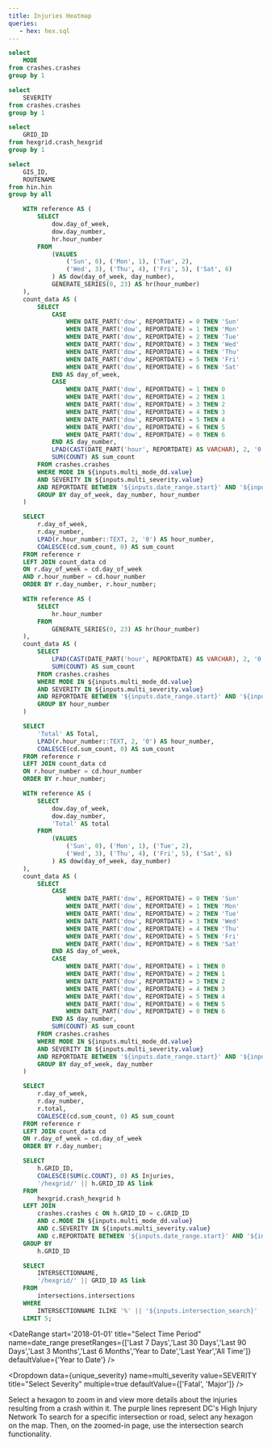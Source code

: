 ```yaml
---
title: Injuries Heatmap
queries:
   - hex: hex.sql
---
```


```sql unique_mode
select 
    MODE
from crashes.crashes
group by 1
```

```sql unique_severity
select 
    SEVERITY
from crashes.crashes
group by 1
```

```sql unique_hex
select 
    GRID_ID
from hexgrid.crash_hexgrid
group by 1
```

```sql unique_hin
select 
    GIS_ID,
    ROUTENAME
from hin.hin
group by all
```

```sql day_time
    WITH reference AS (
        SELECT
            dow.day_of_week,
            dow.day_number,
            hr.hour_number
        FROM 
            (VALUES 
                ('Sun', 0), ('Mon', 1), ('Tue', 2), 
                ('Wed', 3), ('Thu', 4), ('Fri', 5), ('Sat', 6)
            ) AS dow(day_of_week, day_number),
            GENERATE_SERIES(0, 23) AS hr(hour_number)
    ),
    count_data AS (
        SELECT
            CASE
                WHEN DATE_PART('dow', REPORTDATE) = 0 THEN 'Sun'
                WHEN DATE_PART('dow', REPORTDATE) = 1 THEN 'Mon'
                WHEN DATE_PART('dow', REPORTDATE) = 2 THEN 'Tue'
                WHEN DATE_PART('dow', REPORTDATE) = 3 THEN 'Wed'
                WHEN DATE_PART('dow', REPORTDATE) = 4 THEN 'Thu'
                WHEN DATE_PART('dow', REPORTDATE) = 5 THEN 'Fri'
                WHEN DATE_PART('dow', REPORTDATE) = 6 THEN 'Sat'
            END AS day_of_week,
            CASE
                WHEN DATE_PART('dow', REPORTDATE) = 1 THEN 0
                WHEN DATE_PART('dow', REPORTDATE) = 2 THEN 1
                WHEN DATE_PART('dow', REPORTDATE) = 3 THEN 2
                WHEN DATE_PART('dow', REPORTDATE) = 4 THEN 3
                WHEN DATE_PART('dow', REPORTDATE) = 5 THEN 4
                WHEN DATE_PART('dow', REPORTDATE) = 6 THEN 5
                WHEN DATE_PART('dow', REPORTDATE) = 0 THEN 6
            END AS day_number,
            LPAD(CAST(DATE_PART('hour', REPORTDATE) AS VARCHAR), 2, '0') AS hour_number,
            SUM(COUNT) AS sum_count
        FROM crashes.crashes
        WHERE MODE IN ${inputs.multi_mode_dd.value}
        AND SEVERITY IN ${inputs.multi_severity.value}
        AND REPORTDATE BETWEEN '${inputs.date_range.start}' AND '${inputs.date_range.end}'
        GROUP BY day_of_week, day_number, hour_number
    )

    SELECT
        r.day_of_week,
        r.day_number,
        LPAD(r.hour_number::TEXT, 2, '0') AS hour_number,
        COALESCE(cd.sum_count, 0) AS sum_count
    FROM reference r
    LEFT JOIN count_data cd
    ON r.day_of_week = cd.day_of_week
    AND r.hour_number = cd.hour_number
    ORDER BY r.day_number, r.hour_number;
```

```sql time
    WITH reference AS (
        SELECT
            hr.hour_number
        FROM 
            GENERATE_SERIES(0, 23) AS hr(hour_number)
    ),
    count_data AS (
        SELECT
            LPAD(CAST(DATE_PART('hour', REPORTDATE) AS VARCHAR), 2, '0') AS hour_number,
            SUM(COUNT) AS sum_count
        FROM crashes.crashes
        WHERE MODE IN ${inputs.multi_mode_dd.value}
        AND SEVERITY IN ${inputs.multi_severity.value}
        AND REPORTDATE BETWEEN '${inputs.date_range.start}' AND '${inputs.date_range.end}'
        GROUP BY hour_number
    )

    SELECT
        'Total' AS Total,
        LPAD(r.hour_number::TEXT, 2, '0') AS hour_number,
        COALESCE(cd.sum_count, 0) AS sum_count
    FROM reference r
    LEFT JOIN count_data cd
    ON r.hour_number = cd.hour_number
    ORDER BY r.hour_number;
```

```sql day
    WITH reference AS (
        SELECT
            dow.day_of_week,
            dow.day_number,
            'Total' AS total
        FROM 
            (VALUES 
                ('Sun', 0), ('Mon', 1), ('Tue', 2), 
                ('Wed', 3), ('Thu', 4), ('Fri', 5), ('Sat', 6)
            ) AS dow(day_of_week, day_number)
    ),
    count_data AS (
        SELECT
            CASE
                WHEN DATE_PART('dow', REPORTDATE) = 0 THEN 'Sun'
                WHEN DATE_PART('dow', REPORTDATE) = 1 THEN 'Mon'
                WHEN DATE_PART('dow', REPORTDATE) = 2 THEN 'Tue'
                WHEN DATE_PART('dow', REPORTDATE) = 3 THEN 'Wed'
                WHEN DATE_PART('dow', REPORTDATE) = 4 THEN 'Thu'
                WHEN DATE_PART('dow', REPORTDATE) = 5 THEN 'Fri'
                WHEN DATE_PART('dow', REPORTDATE) = 6 THEN 'Sat'
            END AS day_of_week,
            CASE
                WHEN DATE_PART('dow', REPORTDATE) = 1 THEN 0
                WHEN DATE_PART('dow', REPORTDATE) = 2 THEN 1
                WHEN DATE_PART('dow', REPORTDATE) = 3 THEN 2
                WHEN DATE_PART('dow', REPORTDATE) = 4 THEN 3
                WHEN DATE_PART('dow', REPORTDATE) = 5 THEN 4
                WHEN DATE_PART('dow', REPORTDATE) = 6 THEN 5
                WHEN DATE_PART('dow', REPORTDATE) = 0 THEN 6
            END AS day_number,
            SUM(COUNT) AS sum_count
        FROM crashes.crashes
        WHERE MODE IN ${inputs.multi_mode_dd.value}
        AND SEVERITY IN ${inputs.multi_severity.value}
        AND REPORTDATE BETWEEN '${inputs.date_range.start}' AND '${inputs.date_range.end}'
        GROUP BY day_of_week, day_number
    )

    SELECT
        r.day_of_week,
        r.day_number,
        r.total,
        COALESCE(cd.sum_count, 0) AS sum_count
    FROM reference r
    LEFT JOIN count_data cd
    ON r.day_of_week = cd.day_of_week
    ORDER BY r.day_number;
```

```sql hex_map
    SELECT
        h.GRID_ID,
        COALESCE(SUM(c.COUNT), 0) AS Injuries,
        '/hexgrid/' || h.GRID_ID AS link
    FROM
        hexgrid.crash_hexgrid h
    LEFT JOIN
        crashes.crashes c ON h.GRID_ID = c.GRID_ID
        AND c.MODE IN ${inputs.multi_mode_dd.value}
        AND c.SEVERITY IN ${inputs.multi_severity.value}
        AND c.REPORTDATE BETWEEN '${inputs.date_range.start}' AND '${inputs.date_range.end}'
    GROUP BY
        h.GRID_ID
```


```sql intersections_table
    SELECT
        INTERSECTIONNAME,
        '/hexgrid/' || GRID_ID AS link
    FROM
        intersections.intersections
    WHERE
        INTERSECTIONNAME ILIKE '%' || '${inputs.intersection_search}' || '%'
    LIMIT 5;
```

<DateRange
  start='2018-01-01'
  title="Select Time Period"
  name=date_range
  presetRanges={['Last 7 Days','Last 30 Days','Last 90 Days','Last 3 Months','Last 6 Months','Year to Date','Last Year','All Time']}
  defaultValue={'Year to Date'}
/>

<Dropdown
    data={unique_severity} 
    name=multi_severity
    value=SEVERITY
    title="Select Severity"
    multiple=true
    defaultValue={['Fatal', 'Major']}
/>

<Dropdown
    data={unique_mode} 
    name=multi_mode_dd
    value=MODE
    title="Select Mode"
    multiple=true
    selectAllByDefault=true
    description="*Only fatal"
/>

<Grid cols=2>
    <Group>
        <Note>
            Select a hexagon to zoom in and view more details about the injuries resulting from a crash within it.
        </Note>
        <BaseMap
            height=560
            startingZoom=12
        >
            <Areas data={hex_map} geoJsonUrl='/crash-hexgrid.geojson' geoId=GRID_ID areaCol=GRID_ID value=Injuries link=link min=0 opacity=0.7 />
            <Areas data={unique_hin} geoJsonUrl='/High_Injury_Network.geojson' geoId=GIS_ID areaCol=GIS_ID borderColor=#9d00ff color=#1C00ff00/ ignoreZoom=true 
            tooltip={[
                {id: 'ROUTENAME'}
            ]}
            />
        </BaseMap>
        <Note>
        The purple lines represent DC's High Injury Network  
        </Note>
    </Group>
    <Group>
        <Heatmap 
            data={day}
            title="Injuries by Day of Week & Time of the Day"
            subtitle=" "
            x=day_of_week xSort=day_number
            y=total
            value=sum_count
            legend=true
            valueLabels=true
            mobileValueLabels=true
            chartAreaHeight=50
        />    
        <Heatmap 
            data={day_time} 
            subtitle="24-Hour Format"
            x=hour_number xSort=hour_number
            y=day_of_week ySort=day_number
            value=sum_count
            legend=true
            filter=true
            mobileValueLabels=true
        />
        <Heatmap 
            data={time} 
            subtitle="24-Hour Format"
            x=hour_number xSort=hour_number
            y=Total
            value=sum_count
            legend=true
            filter=true
            chartAreaHeight=50
            mobileValueLabels=true
        />
    </Group>
</Grid>

<Alert status="info">
    To search for a specific intersection or road, select any hexagon on the map. Then, on the zoomed-in page, use the intersection search functionality.
</Alert>